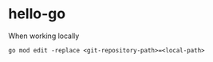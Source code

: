 # hello-go

When working locally

````
go mod edit -replace <git-repository-path>=<local-path>

````
